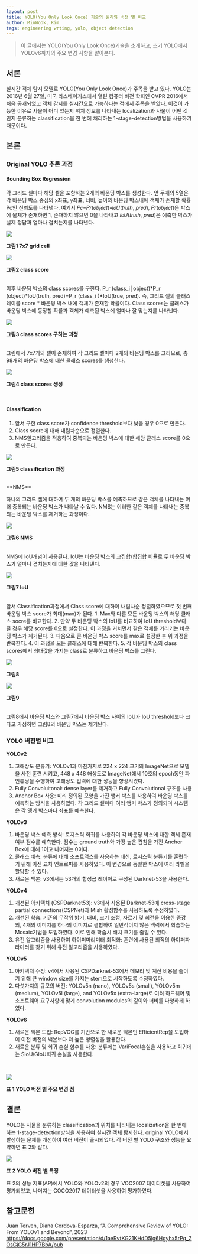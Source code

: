 ```yaml
---
layout: post
title: YOLO(You Only Look Once) 기술의 원리와 버전 별 비교
author: MinWook, Kim
tags: engineering wrting, yolo, object detection
---
```


> 이 글에서는 YOLO(You Only Look Once)기술을 소개하고, 초기 YOLO에서 YOLOv6까지의 주요 변경 사항을 알아본다.

## 서론
실시간 객체 탐지 모델로 YOLO(You Only Look Once)가 주목을 받고 있다. YOLO는 2016년 6월 27일, 미국 라스베이거스에서 열린 컴퓨터 비전 학회인 CVPR 2016에서 처음 공개되었고 객체 감지를 실시간으로 가능하다는 점에서 주목을 받았다. 이것이 가능한 이유로 사물이 어디 있는지 위치 정보를 나타내는 localization과 사물이 어떤 것인지 분류하는 classification을 한 번에 처리하는 1-stage-detection방법을 사용하기 때문이다. 

## 본론
### Original YOLO 추론 과정
#### Bounding Box Regression 
각 그리드 셀마다 해당 셀을 포함하는 2개의 바운딩 박스를 생성한다. 앞 두개의 5열은 각 바운딩 박스 중심의 x좌표, y좌표, 너비, 높이와 바운딩 박스내에 객체가 존재할 확률Pc인 신뢰도를 나타낸다. 여기서 𝑃𝑐=𝑃𝑟(𝑜𝑏𝑗𝑒𝑐𝑡)∗𝐼𝑜𝑈(𝑡𝑟𝑢𝑡ℎ, 𝑝𝑟𝑒𝑑), 𝑃𝑟(𝑜𝑏𝑗𝑒𝑐𝑡)은 박스에 물체가 존재하면 1, 존재하지 않으면 0을 나타내고 𝐼𝑜𝑈(𝑡𝑟𝑢𝑡ℎ, 𝑝𝑟𝑒𝑑)은 예측한 박스가 실제 정답과 얼마나 겹치는지를 나타낸다.

![]({{site.baseurl}}/images/20231005/img1.png)

**그림1 7x7 grid cell**

![]({{site.baseurl}}/images/20231005/img2.png)

**그림2 class score**

<br>
이후 바운딩 박스의 class scores를 구한다. P_r (class_i│object)*P_r (object)*IoU(truth, pred)=P_r (class_i )*IoU(true, pred). 즉, 그리드 셀의 클래스 레이블 score * 바운딩 박스 내에 객체가 존재할 확률이다. Class scores는 클래스가 바운딩 박스에 등장할 확률과 객체가 예측된 박스에 얼마나 잘 맞는지를 나타낸다.

![]({{site.baseurl}}/images/20231005/img3.png)

**그림3 class scores 구하는 과정**

<br>
그림에서 7x7개의 셀이 존재하여 각 그리드 셀마다 2개의 바운딩 박스를 그리므로, 총 98개의 바운딩 박스에 대한 클래스 scores를 생성한다.

![]({{site.baseurl}}/images/20231005/img6.png)

**그림4 class scores 생성**

<br>

#### Classification
1. 앞서 구한 class score가 confidence threshold보다 낮을 경우 0으로 만든다. 
2. Class score에 대해 내림차순으로 정렬한다.
3. NMS알고리즘을 적용하여 중복되는 바운딩 박스에 대한 해당 클래스 score를 0으로 만든다.

![]({{site.baseurl}}/images/20231005/img7.png)

**그림5 classification 과정**

<br>
**NMS**

하나의 그리드 셀에 대하여 두 개의 바운딩 박스를 예측하므로 같은 객체를 나타내는 여러 중복되는 바운딩 박스가 나타날 수 있다. NMS는 이러한 같은 객체를 나타내는 중복되는 바운딩 박스를 제거하는 과정이다.

![]({{site.baseurl}}/images/20231005/img8.png)

**그림6 NMS**

<br>
NMS에 IoU개념이 사용된다. IoU는 바운딩 박스의 교집합/합집합 비율로 두 바운딩 박스가 얼마나 겹치는지에 대한 값을 나타낸다.

![]({{site.baseurl}}/images/20231005/img9.png)

**그림7 IoU**

<br>
앞서 Classification과정에서 Class score에 대하여 내림차순 정렬하였으므로 첫 번째 바운딩 박스 score가 최대(max)가 된다. 
1.	Max와 다른 모든 바운딩 박스의 해당 클래스 socre를 비교한다.
2.	만약 두 바운딩 박스의 IoU를 비교하여 IoU threshold보다 클 경우 해당 score를 0으로 설정한다. 이 과정을 거치면서 같은 객체를 가리키는 바운딩 박스가 제거된다.
3.	다음으로 큰 바운딩 박스 score를 max로 설정한 후 위 과정을 반복한다.
4.	이 과정을 모든 클래스에 대해 반복한다.
5.	각 바운딩 박스의 class scores에서 최대값을 가지는 class로 분류하고 바운딩 박스를 그린다. 
<br>

![]({{site.baseurl}}/images/20231005/img10.png)

**그림8**

![]({{site.baseurl}}/images/20231005/img11.png)

**그림9**

<br>
그림8에서 바운딩 박스와 그림7에서 바운딩 박스 사이의 IoU가 IoU threshold보다 크다고 가정하면 그림8의 바운딩 박스는 제거된다.


### YOLO 버전별 비교
**YOLOv2**
1. 고해상도 분류기: YOLOv1과 마찬가지로 224 x 224 크기의 ImageNet으로 모델을 사전 훈련 시키고, 448 x 448 해상도로 ImageNet에서 10호의 epoch동안 파인튜닝을 수행하여 고해상도 입력에 대한 성능을 향상시켰다.
2. Fully Convoluitonal: dense layer를 제거하고 Fully Convolutional 구조를 사용
3. Anchor Box 사용: 미리 정의된 모양을 가진 앵커 박스를 사용하여 바운딩 박스를 예측하는 방식을 사용하였다. 각 그리드 셀마다 여러 앵커 박스가 정의되며 시스템은 각 앵커 박스마다 좌표를 예측한다. 


**YOLOv3**
1. 바운딩 박스 예측 방식: 로지스틱 회귀를 사용하여 각 바운딩 박스에 대한 객체 존재 여부 점수를 예측한다. 점수는 ground truth와 가장 높은 겹침을 가진 Anchor Box에 대해 1이고 나머지는 0이다. 
2. 클래스 예측: 분류에 대해 소프트맥스를 사용하는 대신, 로지스틱 분류기를 훈련하기 위해 이진 교차 엔트로피를 사용하였다. 이 변경으로 동일한 박스에 여러 라벨을 할당할 수 있다.
3. 새로운 백본: v3에서는 53개의 합성곱 레이어로 구성된 Darknet-53을 사용한다.

**YOLOv4**
1. 개선된 아키텍처 (CSPDarknet53): v3에서 사용된 Darknet-53에 cross-stage partial connections(CSPNet)과 Mish 활성함수를 사용하도록 수정하였다. 
2. 개선된 학습: 기존의 무작위 밝기, 대비, 크기 조정, 자르기 및 회전을 이용한 증강 외, 4개의 이미지를 하나의 이미지로 결합하여 일반적이지 않은 맥락에서 학습하는 Mosaic기법을 도입하였다. 이로 인해 학습시 배치 크기를 줄일 수 있다.
3. 유전 알고리즘을 사용하여 하이퍼마리미터 최적화: 훈련에 사용된 최적의 하이퍼파라미터를 찾기 위해 유전 알고리즘을 사용하였다.

**YOLOv5**
1. 아키텍처 수정: v4에서 사용된 CSPDarknet-53에서 메모리 및 계산 비용을 줄이기 위해 큰 window size를 가지는 stem으로 시작하도록 수정하였다.
2. 다섯가지의 규모의 버전: YOLOv5n (nano), YOLOv5s (small), YOLOv5m (medium), YOLOv5l (large), and YOLOv5x (extra-large)로 여러 하드웨어 및 소프트웨어 요구사항에 맞게 convolution modules의 깊이와 너비를 다양하게 하였다.

**YOLOv6**
1. 새로운 백본 도입: RepVGG를 기반으로 한 새로운 백본인 EfficientRep을 도입하여 이전 버전의 백본보다 더 높은 병렬성을 활용한다. 
2. 새로운 분류 및 회귀 손실 함수를 사용: 분류에는 VariFocal손실을 사용하고 회귀에는 SloU/GloU회귀 손실을 사용한다.

<br>

![]({{site.baseurl}}/images/20231005/table1.png)

**표 1 YOLO 버전 별 주요 변경 점**


## 결론
YOLO는 사물을 분류하는 classification과 위치를 나타내는 localization을 한 번에 하는 1-stage-detection방식을 사용하여 실시간 객체 탐지한다.
original YOLO에서 발생하는 문제를 개선하여 여러 버전이 출시되었다. 각 버전 별 YOLO 구조와 성능을 요약하면 표 2와 같다.

![]({{site.baseurl}}/images/20231005/table2.png)

**표 2 YOLO 버전 별 특징**

표 2의 성능 지표(AP)에서 YOLO와 YOLOv2의 경우 VOC2007 데이터셋을 사용하여 평가되었고, 나머지는 COCO2017 데이터셋을 사용하여 평가하였다.

## 참고문헌
Juan Terven, Diana Cordova-Esparza, “A Comprehensive Review of YOLO: From YOLOv1 and Beyond”, 2023
https://docs.google.com/presentation/d/1aeRvtKG21KHdD5lg6Hgyhx5rPq_ZOsGjG5rJ1HP7BbA/pub
